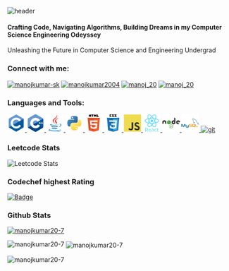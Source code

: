 ![header](https://capsule-render.vercel.app/api?type=venom&color=auto&height=300&section=header&text=I'm%20Manojkumar%20S&fontSize=90)
#### Crafting Code, Navigating Algorithms, Building Dreams in my Computer Science Engineering Odeyssey
Unleashing the Future in Computer Science and Engineering Undergrad

<h3 align="left">Connect with me:</h3>
<p align="left">
<a href="https://linkedin.com/in/manojkumar-sk" target="blank"><img align="center" src="https://raw.githubusercontent.com/rahuldkjain/github-profile-readme-generator/master/src/images/icons/Social/linked-in-alt.svg" alt="manojkumar-sk" height="30" width="40" /></a>
<a href="https://www.codechef.com/users/manojkumar2004" target="blank"><img align="center" src="https://cdn.jsdelivr.net/npm/simple-icons@3.1.0/icons/codechef.svg" alt="manojkumar2004" height="30" width="40" /></a>
<a href="https://www.hackerrank.com/manoj_20" target="blank"><img align="center" src="https://raw.githubusercontent.com/rahuldkjain/github-profile-readme-generator/master/src/images/icons/Social/hackerrank.svg" alt="manoj_20" height="30" width="40" /></a>
<a href="https://www.leetcode.com/manoj_20" target="blank"><img align="center" src="https://raw.githubusercontent.com/rahuldkjain/github-profile-readme-generator/master/src/images/icons/Social/leet-code.svg" alt="manoj_20" height="30" width="40" /></a>
</p>

<h3 align="left">Languages and Tools:</h3>
<p align="left"> 
  <a href="https://www.cprogramming.com/" target="_blank" rel="noreferrer"> <img src="https://raw.githubusercontent.com/devicons/devicon/master/icons/c/c-original.svg" alt="c" width="40" height="40"/> </a>
  <a href="https://www.w3schools.com/cpp/" target="_blank" rel="noreferrer"> <img src="https://raw.githubusercontent.com/devicons/devicon/master/icons/cplusplus/cplusplus-original.svg" alt="cplusplus" width="40" height="40"/> </a>
  <a href="https://www.java.com" target="_blank" rel="noreferrer"> <img src="https://raw.githubusercontent.com/devicons/devicon/master/icons/java/java-original.svg" alt="java" width="40" height="40"/> </a>
  <a href="https://www.python.org" target="_blank" rel="noreferrer"> <img src="https://raw.githubusercontent.com/devicons/devicon/master/icons/python/python-original.svg" alt="python" width="40" height="40"/> </a>
   <a href="https://www.w3.org/html/" target="_blank" rel="noreferrer"> <img src="https://raw.githubusercontent.com/devicons/devicon/master/icons/html5/html5-original-wordmark.svg" alt="html5" width="40" height="40"/> </a>
  <a href="https://www.w3schools.com/css/" target="_blank" rel="noreferrer"> <img src="https://raw.githubusercontent.com/devicons/devicon/master/icons/css3/css3-original-wordmark.svg" alt="css3" width="40" height="40"/> </a>
   <a href="https://developer.mozilla.org/en-US/docs/Web/JavaScript" target="_blank" rel="noreferrer"> <img src="https://raw.githubusercontent.com/devicons/devicon/master/icons/javascript/javascript-original.svg" alt="javascript" width="40" height="40"/> </a>
  <a href="https://reactjs.org/" target="_blank" rel="noreferrer"> <img src="https://raw.githubusercontent.com/devicons/devicon/master/icons/react/react-original-wordmark.svg" alt="react" width="40" height="40"/> </a>
  <a href="https://nodejs.org" target="_blank" rel="noreferrer"> <img src="https://raw.githubusercontent.com/devicons/devicon/master/icons/nodejs/nodejs-original-wordmark.svg" alt="nodejs" width="40" height="40"/> </a>
  <a href="https://www.mysql.com/" target="_blank" rel="noreferrer"> <img src="https://raw.githubusercontent.com/devicons/devicon/master/icons/mysql/mysql-original-wordmark.svg" alt="mysql" width="40" height="40"/> </a>
   <a href="https://git-scm.com/" target="_blank" rel="noreferrer"> <img src="https://www.vectorlogo.zone/logos/git-scm/git-scm-icon.svg" alt="git" width="40" height="40"/> </a>
</p>

### Leetcode Stats
![Leetcode Stats](https://leetcard.jacoblin.cool/Manoj_20)

### Codechef highest Rating
[![Badge](https://cp-logo.vercel.app/codechef/manojkumar2004)](https://www.codechef.com/users/manojkumar2004)

### Github Stats
<p align="left"> <a href="https://github.com/ryo-ma/github-profile-trophy"><img src="https://github-profile-trophy.vercel.app/?username=manojkumar20-7" alt="manojkumar20-7" /></a> </p>

<p><img align="left" src="https://github-readme-stats.vercel.app/api/top-langs?username=manojkumar20-7&show_icons=true&locale=en&layout=compact" alt="manojkumar20-7" /></p>

<p>&nbsp;<img align="center" src="https://github-readme-stats.vercel.app/api?username=manojkumar20-7&show_icons=true&locale=en" alt="manojkumar20-7" /></p>

<p><img align="center" src="https://github-readme-streak-stats.herokuapp.com/?user=manojkumar20-7&" alt="manojkumar20-7" /></p>
